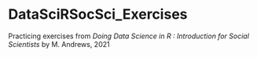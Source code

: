 # DataSciRSocSci_Exercises
Practicing exercises from *Doing Data Science in R : Introduction for Social Scientists* by M. Andrews, 2021
